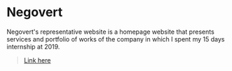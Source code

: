 # Negovert
Negovert's representative website is a homepage website that presents services and portfolio of works of the company in which I spent my 15 days internship at 2019.

> [Link here](https://n4rk.github.io/negovert/)

